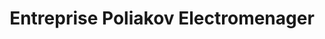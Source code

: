---
title: "Entreprise Poliakov Electromenager"
url: /lille/entreprise-poliakov-electromenager/
shop: appareil ménager
---